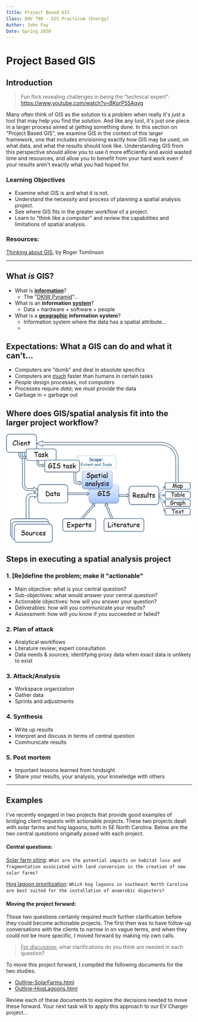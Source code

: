 ```yaml
---
Title: Project Based GIS
Class: ENV 790 - GIS Practicum (Energy)
Author: John Fay
Date: Spring 2020
---
```


# Project Based GIS



## Introduction

> Fun flick revealing challenges in being the "technical expert": https://www.youtube.com/watch?v=BKorP55Aqvg

Many often think of GIS as the solution to a problem when really it's just a tool that may help you find the solution. And like any tool, it's just one piece in a larger process aimed at getting something done. In this section on "Project Based GIS", we examine GIS in the context of this larger framework, one that includes envisioning exactly how GIS may be used, on what data, and what the results should look like. Understanding GIS from this perspective should allow you to use it more efficiently and avoid wasted time and resources, and allow you to benefit from your hard work even if your results aren't exactly what you had hoped for. 

### Learning Objectives

* Examine what GIS is and what it is not.
* Understand the necessity and process of planning a spatial analysis project.
* See where GIS fits in the greater workflow of a project.
* Learn to "think like a computer" and review the capabilities and limitations of spatial analysis.

### Resources: 

[Thinking about GIS](https://www.esri.com/about/newsroom/arcnews/roger-tomlinsons-thinking-about-gis-fifth-edition-now-available/), by Roger Tomlinson

---

## What *is* GIS? 

* What is <u>**information**</u>? 
  * The "[DKIW Pyramid](https://en.wikipedia.org/wiki/DIKW_pyramid)"...
* What is an **information** **<u>system</u>**? 
  * Data + hardware + software + people
* What is a **<u>geographic</u>** **information system**?
  * Information system where the data has a spatial attribute...
  * 

## Expectations: What a GIS can do and what it can't... 

* Computers are "dumb" and deal in absolute specifics
* Computers are <u>much</u> faster than humans in certain tasks
* *People* design processes, not computers
* Processes require *data*; we must provide the data
* Garbage in = garbage out



## Where does GIS/spatial analysis fit into the larger project workflow?

<img src=".\media\Project_based_GIS_overall.png.jpg" alt="../docs/media/Project_based_GIS_overall.png" style="zoom:67%;" />



## Steps in executing a spatial analysis project

### 1. [Re]define the problem; make it "actionable"

* Main objective: what is your central question?
* Sub-objectives: what would answer your central question?
* Actionable objectives: how will you answer your question? 
* Deliverables: how will you communicate your results?
* Assessment: how will you know if you succeeded or failed?

### 2. Plan of attack

* Analytical workflows
* Literature review; expert consultation
* Data needs & sources; identifying proxy data when exact data is unlikely to exist

### 3. Attack/Analysis

* Workspace organization
* Gather data
* Sprints and adjustments

### 4. Synthesis

* Write up results
* Interpret and discuss in terms of central question
* Communicate results

### 5. Post mortem

* Important lessons learned from hindsight
* Share your results, your analysis, your knowledge with others

---



## Examples

I've recently engaged in two projects that provide good examples of bridging client requests with actionable projects. These two projects dealt with solar farms and hog lagoons, both in SE North Carolina. Below are the two central questions originally posed with each project. 

#### Central questions:

<u>Solar farm siting</u>: `What are the potential impacts on habitat loss and fragmentation associated with land conversion in the creation of new solar farms?`

<u>Hog lagoon prioritization</u>: `Which hog lagoons in southeast North Carolina are best suited for the installation of anaerobic digesters?`



#### Moving the project forward:

Those two questions certainly required much further clarification before they could become actionable projects. The first then was to have follow-up conversations with the clients to narrow in on vague terms, and when they could not be more specific, I moved forward by making my own calls. 

> <u>For discussion:</u> what clarifications do you think are needed in each question?

To move this project forward, I compiled the following documents for the two studies. 

* [Outline-SolarFarms.html](./Outline-SolarFarms.html)
* [Outline-HogLagoons.html](./Outline-HogLagoons.html)

Review each of these documents to explore the decisions needed to move these forward. Your next task will to apply this approach to our EV Charger project...

